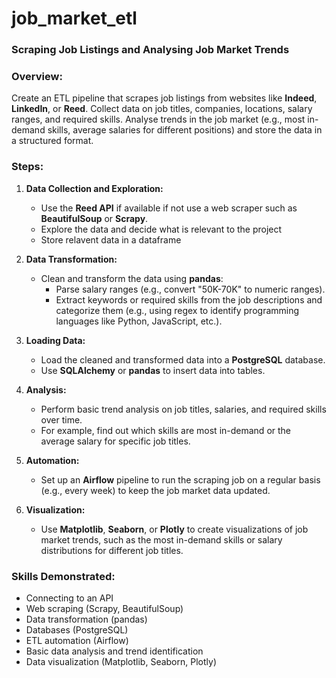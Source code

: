 # job_market_etl

### **Scraping Job Listings and Analysing Job Market Trends**

### **Overview:**

Create an ETL pipeline that scrapes job listings from websites like **Indeed**, **LinkedIn**, or **Reed**. Collect data on job titles, companies, locations, salary ranges, and required skills. Analyse trends in the job market (e.g., most in-demand skills, average salaries for different positions) and store the data in a structured format.

### **Steps:**

1. **Data Collection and Exploration:**
    - Use the **Reed API** if available if not use a web scraper such as **BeautifulSoup** or **Scrapy**.
    - Explore the data and decide what is relevant to the project
    - Store relavent data in a dataframe

2. **Data Transformation:**
    - Clean and transform the data using **pandas**:
        - Parse salary ranges (e.g., convert "50K-70K" to numeric ranges).
        - Extract keywords or required skills from the job descriptions and categorize them (e.g., using regex to identify programming languages like Python, JavaScript, etc.).
3. **Loading Data:**
    - Load the cleaned and transformed data into a **PostgreSQL** database.
    - Use **SQLAlchemy** or **pandas** to insert data into tables.
4. **Analysis:**
    - Perform basic trend analysis on job titles, salaries, and required skills over time.
    - For example, find out which skills are most in-demand or the average salary for specific job titles.
5. **Automation:**
    - Set up an **Airflow** pipeline to run the scraping job on a regular basis (e.g., every week) to keep the job market data updated.
6. **Visualization:**
    - Use **Matplotlib**, **Seaborn**, or **Plotly** to create visualizations of job market trends, such as the most in-demand skills or salary distributions for different job titles.

### **Skills Demonstrated:**

- Connecting to an API 
- Web scraping (Scrapy, BeautifulSoup)
- Data transformation (pandas)
- Databases (PostgreSQL)
- ETL automation (Airflow)
- Basic data analysis and trend identification
- Data visualization (Matplotlib, Seaborn, Plotly)